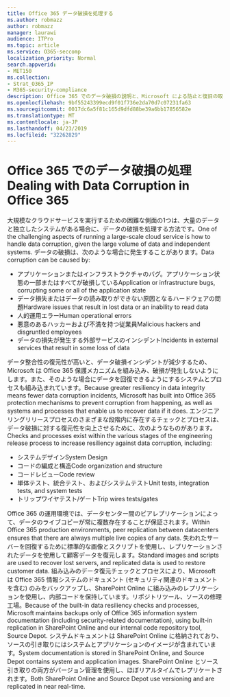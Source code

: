 ```yaml
---
title: Office 365 データ破損を処理する
ms.author: robmazz
author: robmazz
manager: laurawi
audience: ITPro
ms.topic: article
ms.service: O365-seccomp
localization_priority: Normal
search.appverid:
- MET150
ms.collection:
- Strat_O365_IP
- M365-security-compliance
description: Office 365 でのデータ破損の説明と、Microsoft による防止と復旧の取り組み。
ms.openlocfilehash: 9bf55243399ecd9f01f736e2da70d7c07231fa63
ms.sourcegitcommit: 0017dc6a5f81c165d9dfd88be39a6bb17856582e
ms.translationtype: MT
ms.contentlocale: ja-JP
ms.lasthandoff: 04/23/2019
ms.locfileid: "32262829"
---
```

# <a name="dealing-with-data-corruption-in-office-365"></a><span data-ttu-id="832ce-103">Office 365 でのデータ破損の処理</span><span class="sxs-lookup"><span data-stu-id="832ce-103">Dealing with Data Corruption in Office 365</span></span>

<span data-ttu-id="832ce-104">大規模なクラウドサービスを実行するための困難な側面の1つは、大量のデータと独立したシステムがある場合に、データの破損を処理する方法です。</span><span class="sxs-lookup"><span data-stu-id="832ce-104">One of the challenging aspects of running a large-scale cloud service is how to handle data corruption, given the large volume of data and independent systems.</span></span> <span data-ttu-id="832ce-105">データの破損は、次のような場合に発生することがあります。</span><span class="sxs-lookup"><span data-stu-id="832ce-105">Data corruption can be caused by:</span></span>
- <span data-ttu-id="832ce-106">アプリケーションまたはインフラストラクチャのバグ。アプリケーション状態の一部またはすべてが破損している</span><span class="sxs-lookup"><span data-stu-id="832ce-106">Application or infrastructure bugs, corrupting some or all of the application state</span></span> 
- <span data-ttu-id="832ce-107">データ損失またはデータの読み取りができない原因となるハードウェアの問題</span><span class="sxs-lookup"><span data-stu-id="832ce-107">Hardware issues that result in lost data or an inability to read data</span></span> 
- <span data-ttu-id="832ce-108">人的運用エラー</span><span class="sxs-lookup"><span data-stu-id="832ce-108">Human operational errors</span></span> 
- <span data-ttu-id="832ce-109">悪意のあるハッカーおよび不満を持つ従業員</span><span class="sxs-lookup"><span data-stu-id="832ce-109">Malicious hackers and disgruntled employees</span></span> 
- <span data-ttu-id="832ce-110">データの損失が発生する外部サービスのインシデント</span><span class="sxs-lookup"><span data-stu-id="832ce-110">Incidents in external services that result in some loss of data</span></span> 

<span data-ttu-id="832ce-111">データ整合性の復元性が高いと、データ破損インシデントが減少するため、Microsoft は Office 365 保護メカニズムを組み込み、破損が発生しないようにします。また、そのような場合にデータを回復できるようにするシステムとプロセスも組み込まれています。</span><span class="sxs-lookup"><span data-stu-id="832ce-111">Because greater resiliency in data integrity means fewer data corruption incidents, Microsoft has built into Office 365 protection mechanisms to prevent corruption from happening, as well as systems and processes that enable us to recover data if it does.</span></span> <span data-ttu-id="832ce-112">エンジニアリングリリースプロセスのさまざまな段階内に存在するチェックとプロセスは、データ破損に対する復元性を向上させるために、次のようなものがあります。</span><span class="sxs-lookup"><span data-stu-id="832ce-112">Checks and processes exist within the various stages of the engineering release process to increase resiliency against data corruption, including:</span></span>
- <span data-ttu-id="832ce-113">システムデザイン</span><span class="sxs-lookup"><span data-stu-id="832ce-113">System Design</span></span>
- <span data-ttu-id="832ce-114">コードの編成と構造</span><span class="sxs-lookup"><span data-stu-id="832ce-114">Code organization and structure</span></span> 
- <span data-ttu-id="832ce-115">コードレビュー</span><span class="sxs-lookup"><span data-stu-id="832ce-115">Code review</span></span> 
- <span data-ttu-id="832ce-116">単体テスト、統合テスト、およびシステムテスト</span><span class="sxs-lookup"><span data-stu-id="832ce-116">Unit tests, integration tests, and system tests</span></span>
- <span data-ttu-id="832ce-117">トリップワイヤテスト/ゲート</span><span class="sxs-lookup"><span data-stu-id="832ce-117">Trip wires tests/gates</span></span> 

<span data-ttu-id="832ce-118">Office 365 の運用環境では、データセンター間のピアレプリケーションによって、データのライブコピーが常に複数存在することが保証されます。</span><span class="sxs-lookup"><span data-stu-id="832ce-118">Within Office 365 production environments, peer replication between datacenters ensures that there are always multiple live copies of any data.</span></span> <span data-ttu-id="832ce-119">失われたサーバーを回復するために標準的な画像とスクリプトを使用し、レプリケーションされたデータを使用して顧客データを復元します。</span><span class="sxs-lookup"><span data-stu-id="832ce-119">Standard images and scripts are used to recover lost servers, and replicated data is used to restore customer data.</span></span> <span data-ttu-id="832ce-120">組み込みのデータ復元チェックとプロセスにより、Microsoft は Office 365 情報システムのドキュメント (セキュリティ関連のドキュメントを含む) のみをバックアップし、SharePoint Online に組み込みのレプリケーションを使用し、内部コードを保持しています。リポジトリツール、ソースの修理工場。</span><span class="sxs-lookup"><span data-stu-id="832ce-120">Because of the built-in data resiliency checks and processes, Microsoft maintains backups only of Office 365 information system documentation (including security-related documentation), using built-in replication in SharePoint Online and our internal code repository tool, Source Depot.</span></span> <span data-ttu-id="832ce-121">システムドキュメントは SharePoint Online に格納されており、ソースの引き取りにはシステムとアプリケーションのイメージが含まれています。</span><span class="sxs-lookup"><span data-stu-id="832ce-121">System documentation is stored in SharePoint Online, and Source Depot contains system and application images.</span></span> <span data-ttu-id="832ce-122">SharePoint Online とソース引き取りの両方がバージョン管理を使用し、ほぼリアルタイムでレプリケートされます。</span><span class="sxs-lookup"><span data-stu-id="832ce-122">Both SharePoint Online and Source Depot use versioning and are replicated in near real-time.</span></span> 